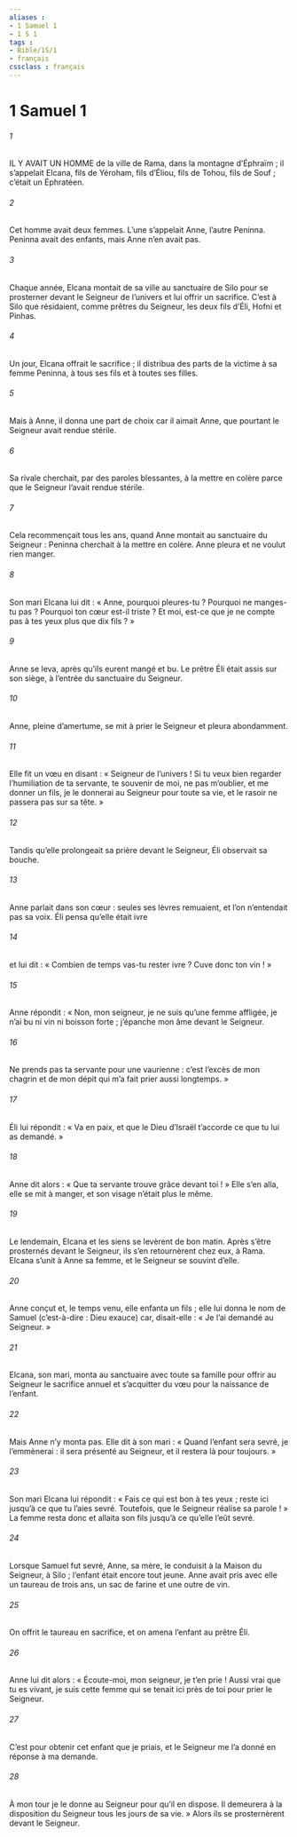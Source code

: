 ```yaml
---
aliases : 
- 1 Samuel 1
- 1 S 1
tags : 
- Bible/1S/1
- français
cssclass : français
---
```


# 1 Samuel 1

###### 1
IL Y AVAIT UN HOMME de la ville de Rama, dans la montagne d’Éphraïm ; il s’appelait Elcana, fils de Yéroham, fils d’Éliou, fils de Tohou, fils de Souf ; c’était un Éphratéen.
###### 2
Cet homme avait deux femmes. L’une s’appelait Anne, l’autre Peninna. Peninna avait des enfants, mais Anne n’en avait pas.
###### 3
Chaque année, Elcana montait de sa ville au sanctuaire de Silo pour se prosterner devant le Seigneur de l’univers et lui offrir un sacrifice. C’est à Silo que résidaient, comme prêtres du Seigneur, les deux fils d’Éli, Hofni et Pinhas.
###### 4
Un jour, Elcana offrait le sacrifice ; il distribua des parts de la victime à sa femme Peninna, à tous ses fils et à toutes ses filles.
###### 5
Mais à Anne, il donna une part de choix car il aimait Anne, que pourtant le Seigneur avait rendue stérile.
###### 6
Sa rivale cherchait, par des paroles blessantes, à la mettre en colère parce que le Seigneur l’avait rendue stérile.
###### 7
Cela recommençait tous les ans, quand Anne montait au sanctuaire du Seigneur : Peninna cherchait à la mettre en colère. Anne pleura et ne voulut rien manger.
###### 8
Son mari Elcana lui dit : « Anne, pourquoi pleures-tu ? Pourquoi ne manges-tu pas ? Pourquoi ton cœur est-il triste ? Et moi, est-ce que je ne compte pas à tes yeux plus que dix fils ? »
###### 9
Anne se leva, après qu’ils eurent mangé et bu. Le prêtre Éli était assis sur son siège, à l’entrée du sanctuaire du Seigneur.
###### 10
Anne, pleine d’amertume, se mit à prier le Seigneur et pleura abondamment.
###### 11
Elle fit un vœu en disant : « Seigneur de l’univers ! Si tu veux bien regarder l’humiliation de ta servante, te souvenir de moi, ne pas m’oublier, et me donner un fils, je le donnerai au Seigneur pour toute sa vie, et le rasoir ne passera pas sur sa tête. »
###### 12
Tandis qu’elle prolongeait sa prière devant le Seigneur, Éli observait sa bouche.
###### 13
Anne parlait dans son cœur : seules ses lèvres remuaient, et l’on n’entendait pas sa voix. Éli pensa qu’elle était ivre
###### 14
et lui dit : « Combien de temps vas-tu rester ivre ? Cuve donc ton vin ! »
###### 15
Anne répondit : « Non, mon seigneur, je ne suis qu’une femme affligée, je n’ai bu ni vin ni boisson forte ; j’épanche mon âme devant le Seigneur.
###### 16
Ne prends pas ta servante pour une vaurienne : c’est l’excès de mon chagrin et de mon dépit qui m’a fait prier aussi longtemps. »
###### 17
Éli lui répondit : « Va en paix, et que le Dieu d’Israël t’accorde ce que tu lui as demandé. »
###### 18
Anne dit alors : « Que ta servante trouve grâce devant toi ! » Elle s’en alla, elle se mit à manger, et son visage n’était plus le même.
###### 19
Le lendemain, Elcana et les siens se levèrent de bon matin. Après s’être prosternés devant le Seigneur, ils s’en retournèrent chez eux, à Rama. Elcana s’unit à Anne sa femme, et le Seigneur se souvint d’elle.
###### 20
Anne conçut et, le temps venu, elle enfanta un fils ; elle lui donna le nom de Samuel (c’est-à-dire : Dieu exauce) car, disait-elle : « Je l’ai demandé au Seigneur. »
###### 21
Elcana, son mari, monta au sanctuaire avec toute sa famille pour offrir au Seigneur le sacrifice annuel et s’acquitter du vœu pour la naissance de l’enfant.
###### 22
Mais Anne n’y monta pas. Elle dit à son mari : « Quand l’enfant sera sevré, je l’emmènerai : il sera présenté au Seigneur, et il restera là pour toujours. »
###### 23
Son mari Elcana lui répondit : « Fais ce qui est bon à tes yeux ; reste ici jusqu’à ce que tu l’aies sevré. Toutefois, que le Seigneur réalise sa parole ! » La femme resta donc et allaita son fils jusqu’à ce qu’elle l’eût sevré.
###### 24
Lorsque Samuel fut sevré, Anne, sa mère, le conduisit à la Maison du Seigneur, à Silo ; l’enfant était encore tout jeune. Anne avait pris avec elle un taureau de trois ans, un sac de farine et une outre de vin.
###### 25
On offrit le taureau en sacrifice, et on amena l’enfant au prêtre Éli.
###### 26
Anne lui dit alors : « Écoute-moi, mon seigneur, je t’en prie ! Aussi vrai que tu es vivant, je suis cette femme qui se tenait ici près de toi pour prier le Seigneur.
###### 27
C’est pour obtenir cet enfant que je priais, et le Seigneur me l’a donné en réponse à ma demande.
###### 28
À mon tour je le donne au Seigneur pour qu’il en dispose. Il demeurera à la disposition du Seigneur tous les jours de sa vie. » Alors ils se prosternèrent devant le Seigneur.
